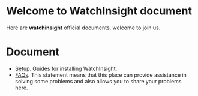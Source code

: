 # Welcome to WatchInsight document
Here are **watchinsight** official documents. welcome to join us.
# Document
- [Setup](setup/README.md). Guides for installing WatchInsight.
- [FAQs](FAQ/README.md). This statement means that this place can provide assistance in solving some problems and also allows you to share your problems here.